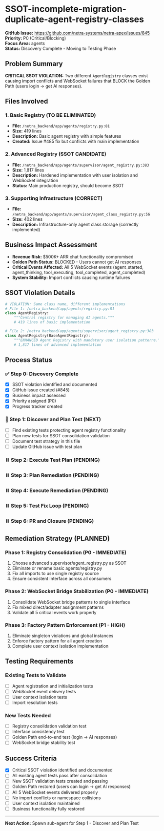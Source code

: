 # SSOT-incomplete-migration-duplicate-agent-registry-classes

**GitHub Issue:** https://github.com/netra-systems/netra-apex/issues/845  
**Priority:** P0 (Critical/Blocking)  
**Focus Area:** agents  
**Status:** Discovery Complete - Moving to Testing Phase

## Problem Summary

**CRITICAL SSOT VIOLATION:** Two different `AgentRegistry` classes exist causing import conflicts and WebSocket failures that BLOCK the Golden Path (users login → get AI responses).

## Files Involved

### 1. Basic Registry (TO BE ELIMINATED)
- **File:** `/netra_backend/app/agents/registry.py:81`
- **Size:** 419 lines  
- **Description:** Basic agent registry with simple features
- **Created:** Issue #485 fix but conflicts with main implementation

### 2. Advanced Registry (SSOT CANDIDATE)  
- **File:** `/netra_backend/app/agents/supervisor/agent_registry.py:383`
- **Size:** 1,817 lines
- **Description:** Hardened implementation with user isolation and WebSocket integration
- **Status:** Main production registry, should become SSOT

### 3. Supporting Infrastructure (CORRECT)
- **File:** `/netra_backend/app/agents/supervisor/agent_class_registry.py:56` 
- **Size:** 402 lines
- **Description:** Infrastructure-only agent class storage (correctly implemented)

## Business Impact Assessment

- **Revenue Risk:** $500K+ ARR chat functionality compromised
- **Golden Path Status:** BLOCKED - Users cannot get AI responses  
- **Critical Events Affected:** All 5 WebSocket events (agent_started, agent_thinking, tool_executing, tool_completed, agent_completed)
- **System Stability:** Import conflicts causing runtime failures

## SSOT Violation Details

```python
# VIOLATION: Same class name, different implementations
# File 1: /netra_backend/app/agents/registry.py:81
class AgentRegistry:
    """Central registry for managing AI agents."""
    # 419 lines of basic implementation

# File 2: /netra_backend/app/agents/supervisor/agent_registry.py:383  
class AgentRegistry(BaseAgentRegistry):
    """ENHANCED Agent Registry with mandatory user isolation patterns."""
    # 1,817 lines of advanced implementation
```

## Process Status

### ✅ Step 0: Discovery Complete
- [x] SSOT violation identified and documented
- [x] GitHub issue created (#845)
- [x] Business impact assessed
- [x] Priority assigned (P0)
- [x] Progress tracker created

### 🔄 Step 1: Discover and Plan Test (NEXT)
- [ ] Find existing tests protecting agent registry functionality
- [ ] Plan new tests for SSOT consolidation validation
- [ ] Document test strategy in this file
- [ ] Update GitHub issue with test plan

### ⏸️ Step 2: Execute Test Plan (PENDING)
### ⏸️ Step 3: Plan Remediation (PENDING)  
### ⏸️ Step 4: Execute Remediation (PENDING)
### ⏸️ Step 5: Test Fix Loop (PENDING)
### ⏸️ Step 6: PR and Closure (PENDING)

## Remediation Strategy (PLANNED)

### Phase 1: Registry Consolidation (P0 - IMMEDIATE)
1. Choose advanced supervisor/agent_registry.py as SSOT
2. Eliminate or rename basic agents/registry.py
3. Fix all imports to use single registry source  
4. Ensure consistent interface across all consumers

### Phase 2: WebSocket Bridge Stabilization (P0 - IMMEDIATE)
1. Consolidate WebSocket bridge patterns to single interface
2. Fix mixed direct/adapter assignment patterns
3. Validate all 5 critical events work properly

### Phase 3: Factory Pattern Enforcement (P1 - HIGH)
1. Eliminate singleton violations and global instances
2. Enforce factory pattern for all agent creation
3. Complete user context isolation implementation

## Testing Requirements

### Existing Tests to Validate
- [ ] Agent registration and initialization tests
- [ ] WebSocket event delivery tests  
- [ ] User context isolation tests
- [ ] Import resolution tests

### New Tests Needed
- [ ] Registry consolidation validation test
- [ ] Interface consistency test
- [ ] Golden Path end-to-end test (login → AI responses)
- [ ] WebSocket bridge stability test

## Success Criteria

- [x] Critical SSOT violation identified and documented
- [ ] All existing agent tests pass after consolidation
- [ ] New SSOT validation tests created and passing
- [ ] Golden Path restored (users can login → get AI responses)
- [ ] All 5 WebSocket events delivered properly
- [ ] No import conflicts or namespace collisions
- [ ] User context isolation maintained
- [ ] Business functionality fully restored

---

**Next Action:** Spawn sub-agent for Step 1 - Discover and Plan Test